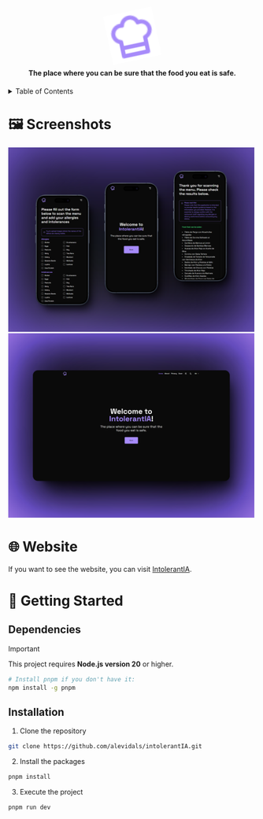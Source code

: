 <div align="center">
  <a href="https://intolerantia.vercel.app" target="_blank">
    <img src="./assets/logo.svg" alt="logo" width="100" style="transform: rotate(-12deg)" />
  </a>
  <p>
    <b>
      The place where you can be sure that the food you eat is safe.
    </b>
  </p>
</div>

<details style="margin-top: 20px;">
  <summary>Table of Contents</summary>

- [🖼️ Screenshots](#️-screenshots)
- [🌐 Website](#-website)
- [🚀 Getting Started](#-getting-started)
  - [Dependencies](#dependencies)
  - [Installation](#installation)

</details>

# 🖼️ Screenshots

<div>
  <img src="./assets/mobile-mock.png" alt="Mobile screenshot" width="500" />
</div>
<div>
  <img src="./assets/desktop-mock.png" alt="Desktop screenshot" width="500" />
</div>

# 🌐 Website

If you want to see the website, you can visit [IntolerantIA](https://intolerantia.vercel.app).

# 🚀 Getting Started

## Dependencies

> [!IMPORTANT]
> This project requires **Node.js version 20** or higher.

```bash
# Install pnpm if you don't have it:
npm install -g pnpm
```

## Installation

1. Clone the repository

```bash
git clone https://github.com/alevidals/intolerantIA.git
```

2. Install the packages

```bash
pnpm install
```

3. Execute the project

```sh
pnpm run dev
```
